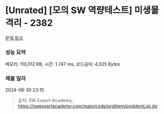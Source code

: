 # [Unrated] [모의 SW 역량테스트] 미생물 격리 - 2382 

[문제 링크](https://swexpertacademy.com/main/code/problem/problemDetail.do?contestProbId=AV597vbqAH0DFAVl) 

### 성능 요약

메모리: 110,012 KB, 시간: 1,747 ms, 코드길이: 4,025 Bytes

### 제출 일자

2024-08-30 23:15



> 출처: SW Expert Academy, https://swexpertacademy.com/main/code/problem/problemList.do